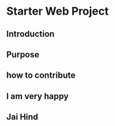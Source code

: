 # Starter Web Project
## Introduction
## Purpose
## how to contribute
## I am very happy
## Jai Hind
